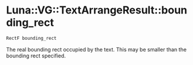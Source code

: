 # Luna::VG::TextArrangeResult::bounding_rect

```c++
RectF bounding_rect
```

The real bounding rect occupied by the text. This may be smaller than the bounding rect specified. 

